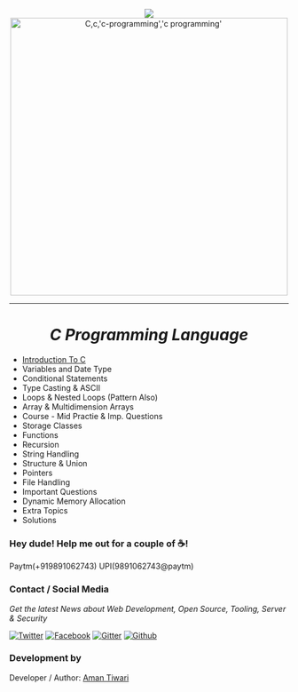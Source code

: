 <p align="center">
 <img src="https://badges.frapsoft.com/os/v3/open-source-200x33.png?v=103">
 <img src="https://github.com/amantiwari8861/C_Batch_11_to_12/blob/master/C.jpg" alt="C,c,'c-programming','c programming'") height="500vh" >
  </p>
<hr>
<h1 align="center"><i>C Programming Language</i></h1>

- [Introduction To C](https://github.com/amantiwari8861/C_Batch_11_to_12/tree/master/01-Introduction_to_C)
- Variables and Date Type
- Conditional Statements
- Type Casting & ASCII
- Loops & Nested Loops (Pattern Also)
- Array & Multidimension Arrays
- Course - Mid Practie &   Imp. Questions
- Storage Classes
- Functions 
- Recursion
- String Handling
- Structure & Union
- Pointers
- File Handling 
- Important Questions
- Dynamic Memory Allocation
- Extra Topics 
- Solutions

### Hey dude! Help me out for a couple of ☕!
Paytm(+919891062743)     UPI(9891062743@paytm)

### Contact / Social Media

*Get the latest News about Web Development, Open Source, Tooling, Server & Security*

[![Twitter](https://github.frapsoft.com/social/twitter.png)](https://twitter.com/amantiwari8861/)
[![Facebook](https://github.frapsoft.com/social/facebook.png)](https://www.facebook.com/amantiwari8861/)
[![Gitter](https://github.frapsoft.com/social/gitter.png)](https://gitter.im/GNIITwala/community/)
[![Github](https://github.frapsoft.com/social/github.png)](https://github.com/ellerbrock/)

### Development by

Developer / Author: [Aman Tiwari](https://github.com/amantiwari8861/)
